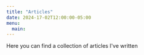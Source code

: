 ```yaml
---
title: "Articles"
date: 2024-17-02T12:00:00-05:00
menu:
  main:
---
```

Here you can find a collection of articles I've written
